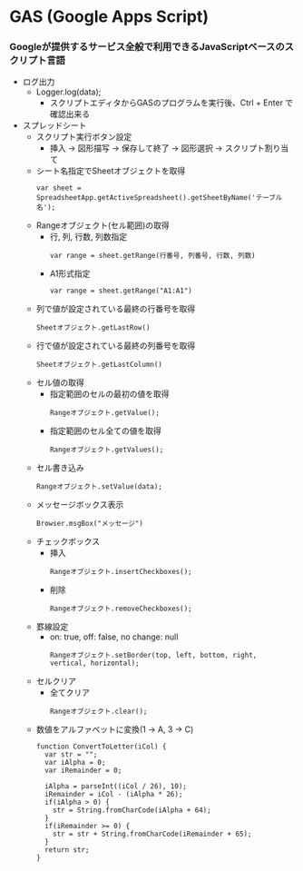 # GAS (Google Apps Script)
### Googleが提供するサービス全般で利用できるJavaScriptベースのスクリプト言語
- ログ出力
    - Logger.log(data);
        - スクリプトエディタからGASのプログラムを実行後、Ctrl + Enter で確認出来る
- スプレッドシート
    - スクリプト実行ボタン設定
        - 挿入 -> 図形描写 -> 保存して終了 -> 図形選択 -> スクリプト割り当て
    - シート名指定でSheetオブジェクトを取得
        ```
        var sheet = SpreadsheetApp.getActiveSpreadsheet().getSheetByName('テーブル名');
        ```
    - Rangeオブジェクト(セル範囲)の取得
        - 行, 列, 行数, 列数指定
            ```
            var range = sheet.getRange(行番号, 列番号, 行数, 列数)
            ```
        - A1形式指定
            ```
            var range = sheet.getRange("A1:A1")
            ```
    - 列で値が設定されている最終の行番号を取得
        ```
        Sheetオブジェクト.getLastRow()
        ```
    - 行で値が設定されている最終の列番号を取得
        ```
        Sheetオブジェクト.getLastColumn()
        ```
    - セル値の取得
        - 指定範囲のセルの最初の値を取得
            ```
            Rangeオブジェクト.getValue();
            ```
        - 指定範囲のセル全ての値を取得
            ```
            Rangeオブジェクト.getValues();
            ```
    - セル書き込み
        ```
        Rangeオブジェクト.setValue(data);
        ```
    - メッセージボックス表示
        ```
        Browser.msgBox("メッセージ")
        ```
    - チェックボックス
        - 挿入
            ```
            Rangeオブジェクト.insertCheckboxes();
            ```
        - 削除
            ```
            Rangeオブジェクト.removeCheckboxes();
            ```
    - 罫線設定
        - on: true, off: false, no change: null
            ```
            Rangeオブジェクト.setBorder(top, left, bottom, right, vertical, horizontal);
            ```
    - セルクリア
        - 全てクリア
            ```
            Rangeオブジェクト.clear();
            ```
   - 数値をアルファベットに変換(1 -> A, 3 -> C)
      ```
      function ConvertToLetter(iCol) {
        var str = "";
        var iAlpha = 0;
        var iRemainder = 0;
         
        iAlpha = parseInt((iCol / 26), 10);
        iRemainder = iCol - (iAlpha * 26);
        if(iAlpha > 0) {
          str = String.fromCharCode(iAlpha + 64);
        }
        if(iRemainder >= 0) {
          str = str + String.fromCharCode(iRemainder + 65);
        }
        return str;
      }
      ```
